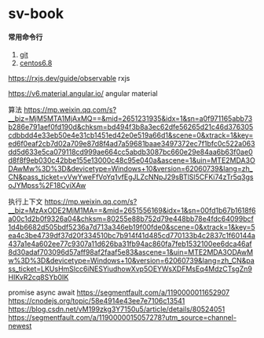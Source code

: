 # sv-book

#### 常用命令行
1. [git](https://github.com/ronliruonan/sv-book/blob/master/git.md)
2. [centos6.8](https://github.com/ronliruonan/sv-book/blob/master/centos6.8.md)

https://rxjs.dev/guide/observable   rxjs

https://v6.material.angular.io/  angular material


算法
https://mp.weixin.qq.com/s?__biz=MjM5MTA1MjAxMQ==&mid=2651231935&idx=1&sn=a0f971165abb73b286e791aef0fd190d&chksm=bd494f3b8a3ec62dfe56265d21c46d376305cdbbdd4e33eb50e4e31cb1451ed42e0e519a66d1&scene=0&xtrack=1&key=ed6f0eaf2cb7d02a709e87d8f4ad7a59681baae3497372ec7f1bfc0c522a063dd5d633e5ca079118cd999ae664cc5abdb3087bc660e29e84aa6b63f0ae0d8f8f9eb030c42bbe155e13000c48c95e040a&ascene=1&uin=MTE2MDA3ODAwMw%3D%3D&devicetype=Windows+10&version=62060739&lang=zh_CN&pass_ticket=vVwYweFfVoYq1vfEgJLZcNNpJ29sBTlSl5CFKi74zTr5q3gsoJYMpss%2F18CyiXAw

执行上下文
https://mp.weixin.qq.com/s?__biz=MzAxODE2MjM1MA==&mid=2651556169&idx=1&sn=00fd1b67b1618f6a00c1d2b0f9326a04&chksm=80255e88b752d79e448bb78e4fdc64099bcf1d4b6682d505bdf5236a7d713a346eb19f00fde0&scene=0&xtrack=1&key=5ea4c3be4739df37d20f334510bc7b914f41d485cd770133b4c2837c1f60144a437a1e4a602ee77c9307a11d626ba31fb94ac860fa7feb1532100ee6dca46af8d30adaf703096d57aff98af2faaf5e83&ascene=1&uin=MTE2MDA3ODAwMw%3D%3D&devicetype=Windows+10&version=62060739&lang=zh_CN&pass_ticket=LKUsHmSlcc6iNESYiudhowXvp5OEYWsXDFMsEq4MdzCTsgZn9HIKvR2cq8SYb0IK

promise async await
https://segmentfault.com/a/1190000011652907
https://cnodejs.org/topic/58e4914e43ee7e7106c13541
https://blog.csdn.net/vM199zkg3Y7150u5/article/details/80524051
https://segmentfault.com/a/1190000015057278?utm_source=channel-newest
